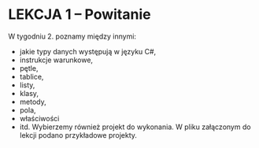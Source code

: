 # LEKCJA 1 – Powitanie
W tygodniu 2. poznamy między innymi:
* jakie typy danych występują w języku C#,
* instrukcje warunkowe,
* pętle,
* tablice,
* listy,
* klasy,
* metody,
* pola,
* właściwości
* itd.
Wybierzemy również projekt do wykonania. W pliku załączonym do lekcji podano przykładowe projekty.
